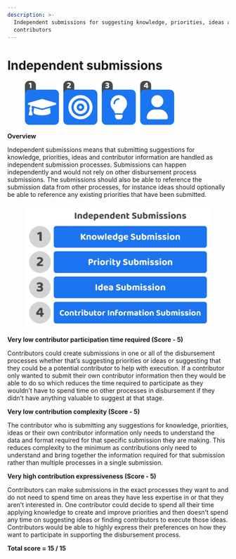 ```yaml
---
description: >-
  Independent submissions for suggesting knowledge, priorities, ideas and
  contributors
---
```


# Independent submissions

<div align="left">

<figure><img src="../../.gitbook/assets/independent-submissions.png" alt="" width="340"><figcaption></figcaption></figure>

</div>



**Overview**

Independent submissions means that submitting suggestions for knowledge, priorities, ideas and contributor information are handled as independent submission processes. Submissions can happen independently and would not rely on other disbursement process submissions. The submissions should also be able to reference the submission data from other processes, for instance ideas should optionally be able to reference any existing priorities that have been submitted.

<div align="left">

<figure><img src="../../.gitbook/assets/independent-submissions.jpg" alt="" width="563"><figcaption></figcaption></figure>

</div>



**Very low contributor participation time required (Score - 5)**

Contributors could create submissions in one or all of the disbursement processes whether that’s suggesting priorities or ideas or suggesting that they could be a potential contributor to help with execution. If a contributor only wanted to submit their own contributor information then they would be able to do so which reduces the time required to participate as they wouldn’t have to spend time on other processes in disbursement if they didn’t have anything valuable to suggest at that stage.



**Very low contribution complexity (Score - 5)**

The contributor who is submitting any suggestions for knowledge, priorities, ideas or their own contributor information only needs to understand the data and format required for that specific submission they are making. This reduces complexity to the minimum as contributions only need to understand and bring together the information required for that submission rather than multiple processes in a single submission.



**Very high contribution expressiveness (Score - 5)**

Contributors can make submissions in the exact processes they want to and do not need to spend time on areas they have less expertise in or that they aren’t interested in. One contributor could decide to spend all their time applying knowledge to create and improve priorities and then doesn’t spend any time on suggesting ideas or finding contributors to execute those ideas. Contributors would be able to highly express their preferences on how they want to participate in supporting the disbursement process.



**Total score = 15 / 15**

